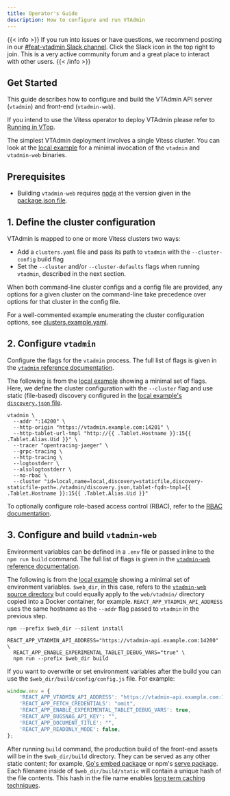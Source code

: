 ```yaml
---
title: Operator's Guide
description: How to configure and run VTAdmin
---
```


{{< info >}}
If you run into issues or have questions, we recommend posting in our [#feat-vtadmin Slack channel](https://vitess.slack.com/archives/C01H307F68J). Click the Slack icon in the top right to join. This is a very active community forum and a great place to interact with other users.
{{< /info >}}

## Get Started

This guide describes how to configure and build the VTAdmin API server (`vtadmin`) and front-end (`vtadmin-web`).

If you intend to use the Vitess operator to deploy VTAdmin please refer to [Running in VTop](../running_in_vtop).

The simplest VTAdmin deployment involves a single Vitess cluster. You can look
at the [local example][local_example] for a
minimal invocation of the `vtadmin` and `vtadmin-web` binaries.

## Prerequisites

- Building `vtadmin-web` requires [node](https://nodejs.org/en/) at the version given in the [package.json file](https://github.com/vitessio/vitess/blob/main/web/vtadmin/package.json).

## 1. Define the cluster configuration

VTAdmin is mapped to one or more Vitess clusters two ways:

- Add a `clusters.yaml` file and pass its path to `vtadmin` with the `--cluster-config` build flag
- Set the `--cluster` and/or `--cluster-defaults` flags when running `vtadmin`, described in the next section.

When both command-line cluster configs and a config file are provided, any options for a given cluster on the command-line take precedence over options for that cluster in the config file. 

For a well-commented example enumerating the cluster configuration options, see [clusters.example.yaml](https://github.com/vitessio/vitess/blob/main/doc/vtadmin/clusters.yaml).


## 2. Configure `vtadmin`

Configure the flags for the `vtadmin` process. The full list of flags is given in the [`vtadmin` reference documentation][vtadmin_flag_ref].

The following is from the [local example][local_example] showing a minimal set of flags. Here, we define the cluster configuration with the `--cluster` flag and use static (file-based) discovery configured in the [local example's `discovery.json` file][discovery_json]. 

```
vtadmin \
  --addr ":14200" \
  --http-origin "https://vtadmin.example.com:14201" \
  --http-tablet-url-tmpl "http://{{ .Tablet.Hostname }}:15{{ .Tablet.Alias.Uid }}" \
  --tracer "opentracing-jaeger" \
  --grpc-tracing \
  --http-tracing \
  --logtostderr \
  --alsologtostderr \
  --no-rbac \
  --cluster "id=local,name=local,discovery=staticfile,discovery-staticfile-path=./vtadmin/discovery.json,tablet-fqdn-tmpl={{ .Tablet.Hostname }}:15{{ .Tablet.Alias.Uid }}" 
```

To optionally configure role-based access control (RBAC), refer to the [RBAC documentation][rbac_docs].

## 3. Configure and build `vtadmin-web`

Environment variables can be defined in a `.env` file or passed inline to the `npm run build` command. The full list of flags is given in the [`vtadmin-web` reference documentation][vtadmin_web_env_ref].

The following is from the [local example][local_example] showing a minimal set of environment variables. `$web_dir`, in this case, refers to the [`vtadmin-web` source directory][vtadmin_web_src] but could equally apply to the `web/vtadmin/` directory copied into a Docker container, for example. `REACT_APP_VTADMIN_API_ADDRESS` uses the same hostname as the `--addr` flag passed to `vtadmin` in the previous step. 

```
npm --prefix $web_dir --silent install

REACT_APP_VTADMIN_API_ADDRESS="https://vtadmin-api.example.com:14200" \
  REACT_APP_ENABLE_EXPERIMENTAL_TABLET_DEBUG_VARS="true" \
  npm run --prefix $web_dir build
```

If you want to overwrite or set environment variables after the build you can use the `$web_dir/build/config/config.js` file. 
For example:

```javascript
window.env = {
    'REACT_APP_VTADMIN_API_ADDRESS': "https://vtadmin-api.example.com:14200",
    'REACT_APP_FETCH_CREDENTIALS': "omit",
    'REACT_APP_ENABLE_EXPERIMENTAL_TABLET_DEBUG_VARS': true,
    'REACT_APP_BUGSNAG_API_KEY': "",
    'REACT_APP_DOCUMENT_TITLE': "",
    'REACT_APP_READONLY_MODE': false,
};
```

After running `build` command, the production build of the front-end assets will be in the `$web_dir/build` directory. They can be served as any other static content; for example, [Go's embed package][go_embed] or npm's [serve package][npm_serve]. Each filename inside of `$web_dir/build/static` will contain a unique hash of the file contents. This hash in the file name enables [long term caching techniques][web_caching].

[discovery_json]: https://github.com/vitessio/vitess/blob/main/examples/local/vtadmin/discovery.json
[go_embed]:https://pkg.go.dev/embed
[local_example]: https://github.com/vitessio/vitess/blob/main/examples/local/scripts/vtadmin-up.sh
[npm_serve]: https://www.npmjs.com/package/serve
[rbac_docs]: ../role-based-access-control
[vtadmin_flag_ref]: ../../programs/vtadmin
[vtadmin_web_env_ref]: ../../programs/vtadmin-web
[vtadmin_web_src]: https://github.com/vitessio/vitess/tree/main/web/vtadmin
[web_caching]: https://create-react-app.dev/docs/production-build/#static-file-caching
